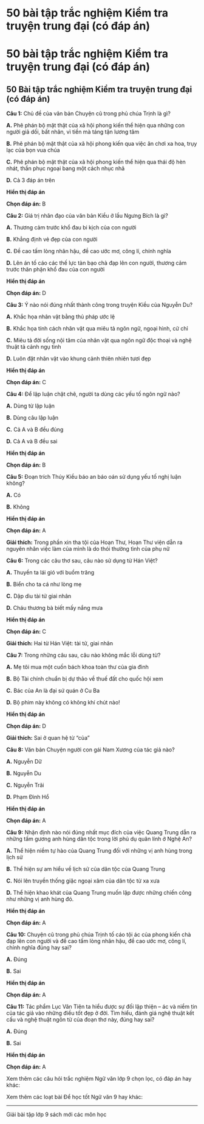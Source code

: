 # 50 bài tập trắc nghiệm Kiểm tra truyện trung đại (có đáp án)

# 50 bài tập trắc nghiệm Kiểm tra truyện trung đại (có đáp án)

## 50 Bài tập trắc nghiệm Kiểm tra truyện trung đại (có đáp án)

**Câu 1:** Chủ đề của văn bản Chuyện cũ trong phủ chúa Trịnh là gì?

**A.** Phê phán bộ mặt thật của xã hội phong kiến thể hiện qua những con người giả dối, bất nhân, vì tiền mà táng tận lương tâm

**B.** Phê phán bộ mặt thật của xã hội phong kiến qua việc ăn chơi xa hoa, trụy lạc của bọn vua chúa

**C.** Phê phán bộ mặt thật của xã hội phong kiến thể hiện qua thái độ hèn nhát, thần phục ngoại bang một cách nhục nhã

**D.** Cả 3 đáp án trên

**Hiển thị đáp án**

**Chọn đáp án:** B

**Câu 2:** Giá trị nhân đạo của văn bản Kiều ở lầu Ngưng Bích là gì?

**A.** Thương cảm trước khổ đau bi kịch của con người

**B.** Khẳng định vẻ đẹp của con người

**C.** Đề cao tấm lòng nhân hậu, đề cao ước mơ, công lí, chính nghĩa

**D.** Lên án tố cáo các thế lực tàn bạo chà đạp lên con người, thương cảm trước thân phận khổ đau của con người

**Hiển thị đáp án**

**Chọn đáp án:** D

**Câu 3:** Ý nào nói đúng nhất thành công trong truyện Kiều của Nguyễn Du?

**A.** Khắc họa nhân vật bằng thủ pháp ước lệ

**B.** Khắc họa tính cách nhân vật qua miêu tả ngôn ngữ, ngoại hình, cử chỉ

**C.** Miêu tả đời sống nội tâm của nhân vật qua ngôn ngữ độc thoại và nghệ thuật tả cảnh ngụ tình

**D.** Luôn đặt nhân vật vào khung cảnh thiên nhiên tươi đẹp

**Hiển thị đáp án**

**Chọn đáp án:** C

**Câu 4:** Để lập luận chặt chẽ, người ta dùng các yếu tố ngôn ngữ nào?

**A.** Dùng từ lập luận

**B.** Dùng câu lập luận

**C.** Cả A và B đều đúng

**D.** Cả A và B đều sai

**Hiển thị đáp án**

**Chọn đáp án:** B

**Câu 5:** Đoạn trích Thúy Kiều báo an báo oán sử dụng yếu tố nghị luận không?

**A.** Có 

**B.** Không

**Hiển thị đáp án**

**Chọn đáp án:** A

**Giải thích:** Trong phần xin tha tội của Hoạn Thư, Hoạn Thư viện dẫn ra nguyên nhân việc làm của mình là do thói thường tình của phụ nữ

**Câu 6:** Trong các câu thơ sau, câu nào sử dụng từ Hán Việt?

**A.** Thuyền ta lái gió với buồm trăng

**B.** Biển cho ta cá như lòng mẹ

**C.** Dập dìu tài tử giai nhân

**D.** Cháu thương bà biết mấy nắng mưa

**Hiển thị đáp án**

**Chọn đáp án:** C

**Giải thích:** Hai từ Hán Việt: tài tử, giai nhân

**Câu 7:** Trong những câu sau, câu nào không mắc lỗi dùng từ?

**A.** Mẹ tôi mua một cuốn bách khoa toàn thư của gia đình

**B.** Bộ Tài chính chuẩn bị dự thảo về thuế đất cho quốc hội xem 

**C.** Bác của An là đại sứ quán ở Cu Ba

**D.** Bộ phim này không có không khí chút nào!

**Hiển thị đáp án**

**Chọn đáp án:** D

**Giải thích:** Sai ở quan hệ từ “của” 

**Câu 8:** Văn bản Chuyện người con gái Nam Xương của tác giả nào?

**A.** Nguyễn Dữ

**B.** Nguyễn Du

**C.** Nguyễn Trãi

**D.** Phạm Đình Hổ

**Hiển thị đáp án**

**Chọn đáp án:** A

**Câu 9:** Nhận định nào nói đúng nhất mục đích của việc Quang Trung dẫn ra những tấm gương anh hùng dân tộc trong lời phủ dụ quân lính ở Nghệ An?

**A.** Thể hiện niềm tự hào của Quang Trung đối với những vị anh hùng trong lịch sử

**B.** Thể hiện sự am hiểu về lịch sử của dân tộc của Quang Trung

**C.** Nói lên truyền thống giặc ngoại xâm của dân tộc từ xa xưa

**D.** Thể hiện khao khát của Quang Trung muốn lập được những chiến công như những vị anh hùng đó.

**Hiển thị đáp án**

**Chọn đáp án:** A

**Câu 10:** Chuyện cũ trong phủ chúa Trịnh tố cáo tội ác của phong kiến chà đạp lên con người và đề cao tấm lòng nhân hậu, đề cao ước mơ, công lí, chính nghĩa đúng hay sai?

**A.** Đúng

**B.** Sai

**Hiển thị đáp án**

**Chọn đáp án:** A

**Câu 11:** Tác phẩm Lục Vân Tiên ta hiểu được sự đối lập thiện – ác và niềm tin của tác giả vào những điều tốt đẹp ở đời. Tìm hiểu, đánh giá nghệ thuật kết cấu và nghệ thuật ngôn từ của đoạn thơ này, đúng hay sai?

**A.** Đúng

**B.** Sai

**Hiển thị đáp án**

**Chọn đáp án:** A

Xem thêm các câu hỏi trắc nghiệm Ngữ văn lớp 9 chọn lọc, có đáp án hay khác:

Xem thêm các loạt bài Để học tốt Ngữ văn 9 hay khác:

* * *

Giải bài tập lớp 9 sách mới các môn học
